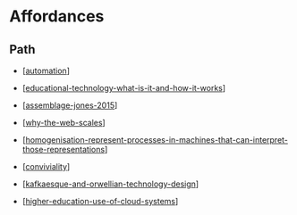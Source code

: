 # Affordances

## Path

- [[automation]]

- [[educational-technology-what-is-it-and-how-it-works]]
- [[assemblage-jones-2015]]
- [[why-the-web-scales]]
- [[homogenisation-represent-processes-in-machines-that-can-interpret-those-representations]]
- [[conviviality]]
- [[kafkaesque-and-orwellian-technology-design]]
- [[higher-education-use-of-cloud-systems]]

[//begin]: # "Autogenerated link references for markdown compatibility"
[automation]: Affordances/automation "Automation"
[educational-technology-what-is-it-and-how-it-works]: Affordances/educational-technology-what-is-it-and-how-it-works "Educational technology: what is it and how it works"
[assemblage-jones-2015]: Distribution/assemblage-jones-2015 "Assemblage (Jones, 2015)"
[why-the-web-scales]: Affordances/why-the-web-scales "Why the web scales"
[homogenisation-represent-processes-in-machines-that-can-interpret-those-representations]: Affordances/homogenisation-represent-processes-in-machines-that-can-interpret-those-representations "Homogenisation - represent processes in machines that can interpret those representations"
[conviviality]: Affordances/conviviality "Convivality"
[kafkaesque-and-orwellian-technology-design]: kafkaesque-and-orwellian-technology-design "Kafkaesque and Orwellian Technology Design"
[higher-education-use-of-cloud-systems]: Affordances/higher-education-use-of-cloud-systems "higher-education-use-of-cloud-systems"
[//end]: # "Autogenerated link references"